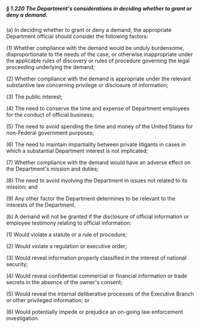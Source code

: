 ##### § 1.220 The Department's considerations in deciding whether to grant or deny a demand. #####

(a) In deciding whether to grant or deny a demand, the appropriate Department official should consider the following factors:

(1) Whether compliance with the demand would be unduly burdensome, disproportionate to the needs of the case, or otherwise inappropriate under the applicable rules of discovery or rules of procedure governing the legal proceeding underlying the demand;

(2) Whether compliance with the demand is appropriate under the relevant substantive law concerning privilege or disclosure of information;

(3) The public interest;

(4) The need to conserve the time and expense of Department employees for the conduct of official business;

(5) The need to avoid spending the time and money of the United States for non-Federal government purposes;

(6) The need to maintain impartiality between private litigants in cases in which a substantial Department interest is not implicated;

(7) Whether compliance with the demand would have an adverse effect on the Department's mission and duties;

(8) The need to avoid involving the Department in issues not related to its mission; and

(9) Any other factor the Department determines to be relevant to the interests of the Department.

(b) A demand will not be granted if the disclosure of official information or employee testimony relating to official information:

(1) Would violate a statute or a rule of procedure;

(2) Would violate a regulation or executive order;

(3) Would reveal information properly classified in the interest of national security;

(4) Would reveal confidential commercial or financial information or trade secrets in the absence of the owner's consent;

(5) Would reveal the internal deliberative processes of the Executive Branch or other privileged information; or

(6) Would potentially impede or prejudice an on-going law enforcement investigation.